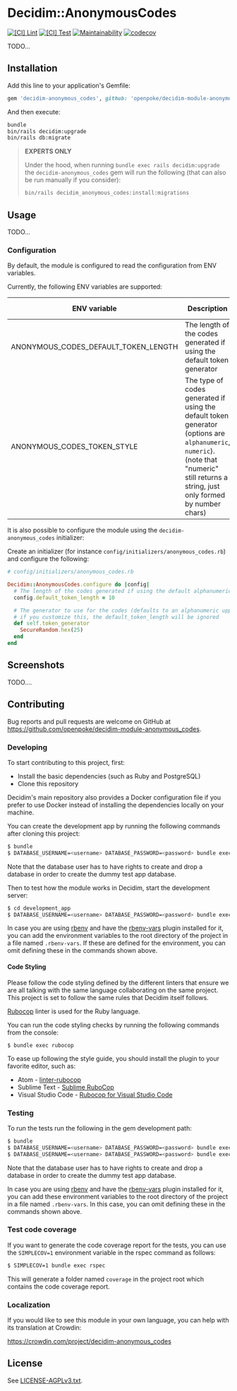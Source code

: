 # Decidim::AnonymousCodes

[![[CI] Lint](https://github.com/openpoke/decidim-module-anonymous_codes/actions/workflows/lint.yml/badge.svg)](https://github.com/openpoke/decidim-module-anonymous_codes/actions/workflows/lint.yml)
[![[CI] Test](https://github.com/openpoke/decidim-module-anonymous_codes/actions/workflows/test.yml/badge.svg)](https://github.com/openpoke/decidim-module-anonymous_codes/actions/workflows/test.yml)
[![Maintainability](https://api.codeclimate.com/v1/badges/c6a5d8808df0ea76bc30/maintainability)](https://codeclimate.com/github/openpoke/decidim-module-anonymous_codes/maintainability)
[![codecov](https://codecov.io/gh/openpoke/decidim-module-anonymous_codes/graph/badge.svg?token=Hbc6Uq50qe)](https://codecov.io/gh/openpoke/decidim-module-anonymous_codes)

TODO...

## Installation

Add this line to your application's Gemfile:

```ruby
gem 'decidim-anonymous_codes', github: 'openpoke/decidim-module-anonymous_codes'

```

And then execute:

```bash
bundle
bin/rails decidim:upgrade
bin/rails db:migrate
```

> **EXPERTS ONLY**
>
> Under the hood, when running `bundle exec rails decidim:upgrade` the `decidim-anonymous_codes` gem will run the following (that can also be run manually if you consider):
> 
> ```bash
> bin/rails decidim_anonymous_codes:install:migrations
> ```

## Usage

TODO...

### Configuration

By default, the module is configured to read the configuration from ENV variables.

Currently, the following ENV variables are supported:

| ENV variable | Description | Default value |
| ------------ | ----------- |-------|
| ANONYMOUS_CODES_DEFAULT_TOKEN_LENGTH | The length of the codes generated if using the default token generator | `10` |
| ANONYMOUS_CODES_TOKEN_STYLE | The type of codes generated if using the default token generator (options are `alphanumeric`, `numeric`). (note that "numeric" still returns a string, just only formed by number chars) | `alphanumeric` |

It is also possible to configure the module using the `decidim-anonymous_codes` initializer:

Create an initializer (for instance `config/initializers/anonymous_codes.rb`) and configure the following:

```ruby
# config/initializers/anonymous_codes.rb

Decidim::AnonymousCodes.configure do |config|
  # The length of the codes generated if using the default alphanumeric generator
  config.default_token_length = 10

  # The generator to use for the codes (defaults to an alphanumeric uppercase string of length "default_token_length")
  # if you customize this, the default_token_length will be ignored
  def self.token_generator
    SecureRandom.hex(25)
  end
end
```

## Screenshots

TODO....

## Contributing

Bug reports and pull requests are welcome on GitHub at https://github.com/openpoke/decidim-module-anonymous_codes.

### Developing

To start contributing to this project, first:

- Install the basic dependencies (such as Ruby and PostgreSQL)
- Clone this repository

Decidim's main repository also provides a Docker configuration file if you
prefer to use Docker instead of installing the dependencies locally on your
machine.

You can create the development app by running the following commands after
cloning this project:

```bash
$ bundle
$ DATABASE_USERNAME=<username> DATABASE_PASSWORD=<password> bundle exec rake development_app
```

Note that the database user has to have rights to create and drop a database in
order to create the dummy test app database.

Then to test how the module works in Decidim, start the development server:

```bash
$ cd development_app
$ DATABASE_USERNAME=<username> DATABASE_PASSWORD=<password> bundle exec rails s
```

In case you are using [rbenv](https://github.com/rbenv/rbenv) and have the
[rbenv-vars](https://github.com/rbenv/rbenv-vars) plugin installed for it, you
can add the environment variables to the root directory of the project in a file
named `.rbenv-vars`. If these are defined for the environment, you can omit
defining these in the commands shown above.

#### Code Styling

Please follow the code styling defined by the different linters that ensure we
are all talking with the same language collaborating on the same project. This
project is set to follow the same rules that Decidim itself follows.

[Rubocop](https://rubocop.readthedocs.io/) linter is used for the Ruby language.

You can run the code styling checks by running the following commands from the
console:

```
$ bundle exec rubocop
```

To ease up following the style guide, you should install the plugin to your
favorite editor, such as:

- Atom - [linter-rubocop](https://atom.io/packages/linter-rubocop)
- Sublime Text - [Sublime RuboCop](https://github.com/pderichs/sublime_rubocop)
- Visual Studio Code - [Rubocop for Visual Studio Code](https://github.com/misogi/vscode-ruby-rubocop)

### Testing

To run the tests run the following in the gem development path:

```bash
$ bundle
$ DATABASE_USERNAME=<username> DATABASE_PASSWORD=<password> bundle exec rake test_app
$ DATABASE_USERNAME=<username> DATABASE_PASSWORD=<password> bundle exec rspec
```

Note that the database user has to have rights to create and drop a database in
order to create the dummy test app database.

In case you are using [rbenv](https://github.com/rbenv/rbenv) and have the
[rbenv-vars](https://github.com/rbenv/rbenv-vars) plugin installed for it, you
can add these environment variables to the root directory of the project in a
file named `.rbenv-vars`. In this case, you can omit defining these in the
commands shown above.

### Test code coverage

If you want to generate the code coverage report for the tests, you can use
the `SIMPLECOV=1` environment variable in the rspec command as follows:

```bash
$ SIMPLECOV=1 bundle exec rspec
```

This will generate a folder named `coverage` in the project root which contains
the code coverage report.

### Localization

If you would like to see this module in your own language, you can help with its
translation at Crowdin:

https://crowdin.com/project/decidim-anonymous_codes

## License

See [LICENSE-AGPLv3.txt](LICENSE-AGPLv3.txt).

